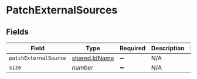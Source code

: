 # PatchExternalSources


## Fields

| Field                                          | Type                                           | Required                                       | Description                                    | Example                                        |
| ---------------------------------------------- | ---------------------------------------------- | ---------------------------------------------- | ---------------------------------------------- | ---------------------------------------------- |
| `patchExternalSource`                          | [shared.IdName](../../models/shared/idname.md) | :heavy_minus_sign:                             | N/A                                            |                                                |
| `size`                                         | *number*                                       | :heavy_minus_sign:                             | N/A                                            | 1                                              |